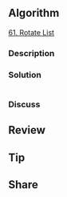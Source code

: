 ## Algorithm

[61. Rotate List](https://leetcode.com/problems/rotate-list/)

### Description

### Solution

```java

```

### Discuss

## Review


## Tip


## Share
